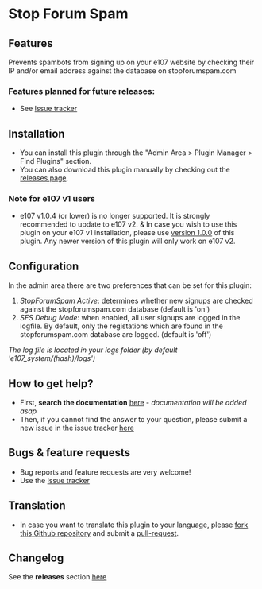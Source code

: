 # Stop Forum Spam #

## Features
Prevents spambots from signing up on your e107 website by checking their IP and/or email address against the database on stopforumspam.com

### Features planned for future releases: 
* See [Issue tracker](https://github.com/e107inc/sfs/issues?q=is%3Aopen+is%3Aissue+label%3A%22status%3A+planned%22+label%3A%22type%3A+enhancement%22) 

## Installation
* You can install this plugin through the "Admin Area > Plugin Manager > Find Plugins" section. 
* You can also download this plugin manually by checking out the [releases page](https://github.com/e107inc/sfs/releases). 

### Note for e107 v1 users
* e107 v1.0.4 (or lower) is no longer supported. It is strongly recommended to update to e107 v2. 
& In case you wish to use this plugin on your e107 v1 installation, please use [version 1.0.0](https://github.com/e107inc/sfs/releases/tag/v1.0.0) of this plugin. Any newer version of this plugin will only work on e107 v2. 

## Configuration
In the admin area there are two preferences that can be set for this plugin:
1. *StopForumSpam Active*: determines whether new signups are checked against the stopforumspam.com database (default is 'on')
2. *SFS Debug Mode*: when enabled, all user signups are logged in the logfile. By default, only the registations which are found in the stopforumspam.com database are logged. (default is 'off')

*The log file is located in your logs folder (by default 'e107_system/(hash)/logs')*

## How to get help? ##
* First, **search the documentation** [here](#) - *documentation will be added asap*
* Then, if you cannot find the answer to your question, please submit a new issue in the issue tracker [here](https://github.com/e107inc/sfs/issues)

## Bugs &  feature requests ##
* Bug reports and feature requests are very welcome! 
* Use the [issue tracker](https://github.com/e107inc/sfs/issues)

## Translation ##
* In case you want to translate this plugin to your language, please [fork this Github repository](https://help.github.com/articles/fork-a-repo) and submit a [pull-request](https://help.github.com/articles/using-pull-requests).

## Changelog ##
See the **releases** section [here](https://github.com/e107inc/sfs/releases)